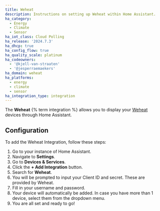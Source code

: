 ```yaml
---
title: Weheat
description: Instructions on setting up Weheat within Home Assistant.
ha_category:
  - Energy
  - Climate
  - Sensor
ha_iot_class: Cloud Polling
ha_release: '2024.7.3'
ha_dhcp: true
ha_config_flow: true
ha_quality_scale: platinum
ha_codeowners:
  - '@kjell-van-straaten'
  - '@jesperraemaekers'
ha_domain: weheat
ha_platforms:
  - energy
  - climate
  - sensor
ha_integration_type: integration
---
```


The **Weheat** {% term integration %} allows you to display your [Weheat](https://www.weheat.nl/) devices through Home Assistant.

## Configuration

To add the Weheat Integration, follow these steps:

1. Go to your instance of Home Assistant.
2. Navigate to **Settings**.
3. Go to **Devices & Services**.
4. Click the **+ Add Integration** button.
5. Search for **Weheat**.
6. You will be prompted to input your Client ID and secret. These are provided by Weheat.
7. Fill in your username and password.
8. Your device will automatically be added. In case you have more than 1 device, select them from the dropdown menu.
9. You are all set and ready to go!